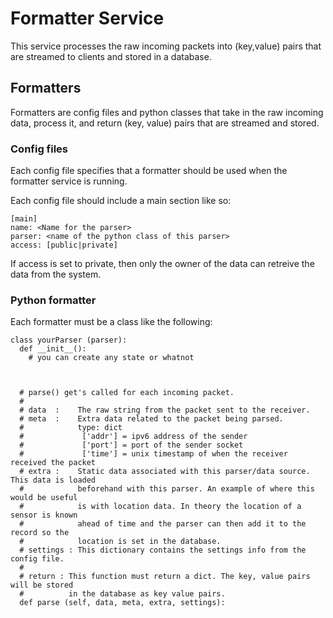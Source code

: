Formatter Service
=================

This service processes the raw incoming packets into (key,value) pairs that
are streamed to clients and stored in a database.


Formatters
----------

Formatters are config files and python classes that take in the raw incoming
data, process it, and return (key, value) pairs that are streamed and stored.

### Config files

Each config file specifies that a formatter should be used when the formatter
service is running.

Each config file should include a main section like so:

    [main]
    name: <Name for the parser>
    parser: <name of the python class of this parser>
    access: [public|private]

If access is set to private, then only the owner of the data can retreive the
data from the system.

### Python formatter

Each formatter must be a class like the following:

```
class yourParser (parser):
  def __init__():
    # you can create any state or whatnot
 
 
 
  # parse() get's called for each incoming packet.
  #
  # data  :    The raw string from the packet sent to the receiver.
  # meta  :    Extra data related to the packet being parsed.
  #            type: dict
  #             ['addr'] = ipv6 address of the sender
  #             ['port'] = port of the sender socket
  #             ['time'] = unix timestamp of when the receiver received the packet
  # extra :    Static data associated with this parser/data source. This data is loaded
  #            beforehand with this parser. An example of where this would be useful
  #            is with location data. In theory the location of a sensor is known
  #            ahead of time and the parser can then add it to the record so the
  #            location is set in the database.
  # settings : This dictionary contains the settings info from the config file.
  #
  # return : This function must return a dict. The key, value pairs will be stored
  #          in the database as key value pairs.
  def parse (self, data, meta, extra, settings):
```
